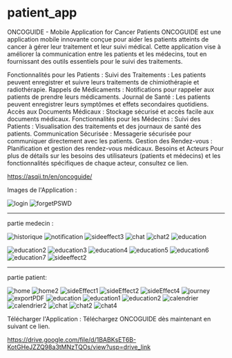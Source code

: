 # patient_app

ONCOGUIDE - Mobile Application for Cancer Patients
ONCOGUIDE est une application mobile innovante conçue pour aider les patients atteints de cancer à gérer leur traitement et leur suivi médical. Cette application vise à améliorer la communication entre les patients et les médecins, tout en fournissant des outils essentiels pour le suivi des traitements.

Fonctionnalités pour les Patients :
Suivi des Traitements : Les patients peuvent enregistrer et suivre leurs traitements de chimiothérapie et radiothérapie.
Rappels de Médicaments : Notifications pour rappeler aux patients de prendre leurs médicaments.
Journal de Santé : Les patients peuvent enregistrer leurs symptômes et effets secondaires quotidiens.
Accès aux Documents Médicaux : Stockage sécurisé et accès facile aux documents médicaux.
Fonctionnalités pour les Médecins :
Suivi des Patients : Visualisation des traitements et des journaux de santé des patients.
Communication Sécurisée : Messagerie sécurisée pour communiquer directement avec les patients.
Gestion des Rendez-vous : Planification et gestion des rendez-vous médicaux.
Besoins et Acteurs
Pour plus de détails sur les besoins des utilisateurs (patients et médecins) et les fonctionnalités spécifiques de chaque acteur, consultez ce lien.

https://asqii.tn/en/oncoguide/

Images de l'Application :


![login](https://github.com/user-attachments/assets/632ef130-35e4-4274-91f5-cf1073e03701)
![forgetPSWD](https://github.com/user-attachments/assets/d6bf3d57-5f86-49c2-af17-87c84d6180e7)






--------------------------------------------------------------------


partie medecin : 




![historique](https://github.com/user-attachments/assets/8ae57c9b-5c3f-4eae-bbe9-1b412287ee55)
![notification](https://github.com/user-attachments/assets/5ca4edd5-716d-4fe8-827c-c4d3232959bc)
![sideeffect3](https://github.com/user-attachments/assets/57f42a96-90a8-47bd-bcca-1592a4b2026d)
![chat](https://github.com/user-attachments/assets/37d9dbc8-b9cc-441f-975d-e4f1215635aa)
![chat2](https://github.com/user-attachments/assets/0b24eb60-c2d5-4e52-8b4d-1e0ec4811c10)
![education](https://github.com/user-attachments/assets/c40a06b5-1b89-4f2b-81fa-448529f50029)

![education2](https://github.com/user-attachments/assets/a993c0eb-72e7-4705-978f-7f55a4ee2170)
![education3](https://github.com/user-attachments/assets/fc4bd774-4677-453b-889e-2df11abc7bc0)
![education4](https://github.com/user-attachments/assets/03394b86-1f21-444f-a44e-9e5d66ea726f)
![education5](https://github.com/user-attachments/assets/3dbed0eb-1c9a-4b38-a4b0-c4568b1cec0b)
![education6](https://github.com/user-attachments/assets/9802dc83-29de-48f7-82c1-b6309a551a22)
![education7](https://github.com/user-attachments/assets/3d5fa140-ea50-4ca0-a737-87eddda526dc)
![sideeffect2](https://github.com/user-attachments/assets/3c5be048-78af-4cc0-95b9-a7c3793e6cec)







--------------------------------------------------------------------------------------------------


partie patient:



![home](https://github.com/user-attachments/assets/f697e8c1-d495-4770-85ee-1fdf017627ff)
![home2](https://github.com/user-attachments/assets/88692f72-dcb9-4cdd-aa09-10fa96695580)
![sideEffect1](https://github.com/user-attachments/assets/9eeb5610-b5e2-4fa7-981e-f7fe6cee24a9)
![sideEffect2](https://github.com/user-attachments/assets/1bba3ad9-ef83-4dc8-b616-d31c7c4e1e19)
![sideEffect4](https://github.com/user-attachments/assets/1ab16c98-b92b-4684-ad7d-9b67530bd7b9)
![journey](https://github.com/user-attachments/assets/84181e2c-e72d-44f2-a776-ea8d275eb465)
![exportPDF](https://github.com/user-attachments/assets/f83c7cfd-f021-45e2-bd47-a65e7df61225)
![education](https://github.com/user-attachments/assets/a405d4fd-5973-4b14-a767-c05dce47aa54)
![education1](https://github.com/user-attachments/assets/0cccc53e-88d8-4811-8ab3-99f8b7c3da33)
![education2](https://github.com/user-attachments/assets/bdf1a2b4-4cfe-482c-8cf8-187cd78c8af1)
![calendrier](https://github.com/user-attachments/assets/0b2495d3-816a-4f5a-a9ca-e3cbd993a67b)
![calendrier2](https://github.com/user-attachments/assets/e839fe2c-2761-4a4f-85c0-e880f7f5ead4)
![chat](https://github.com/user-attachments/assets/a3fe756e-51bc-4815-8dec-fa4891ab55a3)
![chat2](https://github.com/user-attachments/assets/d17feeb5-c4dc-4bfd-9a1a-11915ffa4fa9)
![chat4](https://github.com/user-attachments/assets/10f3ac7b-5d9a-4203-a09c-4991fc646b5f)






Télécharger l'Application :
Téléchargez ONCOGUIDE dès maintenant en suivant ce lien.

https://drive.google.com/file/d/1BABKsET6B-KotGHeJZZQ98a3tMNzTQOs/view?usp=drive_link



